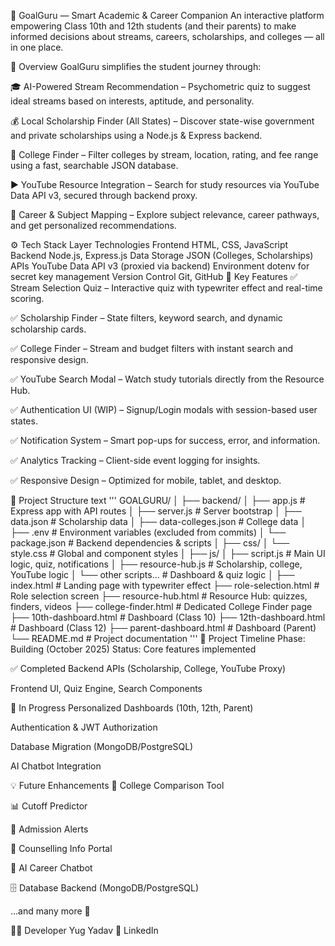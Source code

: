 🎯 GoalGuru — Smart Academic & Career Companion
An interactive platform empowering Class 10th and 12th students (and their parents) to make informed decisions about streams, careers, scholarships, and colleges — all in one place.

🧠 Overview
GoalGuru simplifies the student journey through:

🎓 AI-Powered Stream Recommendation – Psychometric quiz to suggest ideal streams based on interests, aptitude, and personality.

💰 Local Scholarship Finder (All States) – Discover state-wise government and private scholarships using a Node.js & Express backend.

🏫 College Finder – Filter colleges by stream, location, rating, and fee range using a fast, searchable JSON database.

▶️ YouTube Resource Integration – Search for study resources via YouTube Data API v3, secured through backend proxy.

🧭 Career & Subject Mapping – Explore subject relevance, career pathways, and get personalized recommendations.

⚙️ Tech Stack
Layer	Technologies
Frontend	HTML, CSS, JavaScript
Backend	Node.js, Express.js
Data Storage	JSON (Colleges, Scholarships)
APIs	YouTube Data API v3 (proxied via backend)
Environment	dotenv for secret key management
Version Control	Git, GitHub
🚀 Key Features
✅ Stream Selection Quiz – Interactive quiz with typewriter effect and real-time scoring.

✅ Scholarship Finder – State filters, keyword search, and dynamic scholarship cards.

✅ College Finder – Stream and budget filters with instant search and responsive design.

✅ YouTube Search Modal – Watch study tutorials directly from the Resource Hub.

✅ Authentication UI (WIP) – Signup/Login modals with session-based user states.

✅ Notification System – Smart pop-ups for success, error, and information.

✅ Analytics Tracking – Client-side event logging for insights.

✅ Responsive Design – Optimized for mobile, tablet, and desktop.

🧩 Project Structure
text
'''
GOALGURU/
│
├── backend/
│   ├── app.js                  # Express app with API routes
│   ├── server.js               # Server bootstrap
│   ├── data.json               # Scholarship data
│   ├── data-colleges.json      # College data
│   ├── .env                    # Environment variables (excluded from commits)
│   └── package.json            # Backend dependencies & scripts
│
├── css/
│   └── style.css               # Global and component styles
│
├── js/
│   ├── script.js               # Main UI logic, quiz, notifications
│   ├── resource-hub.js         # Scholarship, college, YouTube logic
│   └── other scripts…          # Dashboard & quiz logic
│
├── index.html                  # Landing page with typewriter effect
├── role-selection.html         # Role selection screen
├── resource-hub.html           # Resource Hub: quizzes, finders, videos
├── college-finder.html         # Dedicated College Finder page
├── 10th-dashboard.html         # Dashboard (Class 10)
├── 12th-dashboard.html         # Dashboard (Class 12)
├── parent-dashboard.html       # Dashboard (Parent)
└── README.md                   # Project documentation
'''
📅 Project Timeline
Phase: Building (October 2025)
Status: Core features implemented

✅ Completed
Backend APIs (Scholarship, College, YouTube Proxy)

Frontend UI, Quiz Engine, Search Components

🧩 In Progress
Personalized Dashboards (10th, 12th, Parent)

Authentication & JWT Authorization

Database Migration (MongoDB/PostgreSQL)

AI Chatbot Integration

💡 Future Enhancements
🧮 College Comparison Tool

📊 Cutoff Predictor

🔔 Admission Alerts

🧭 Counselling Info Portal

🤖 AI Career Chatbot

🗄️ Database Backend (MongoDB/PostgreSQL)

…and many more 🚀

👨‍💻 Developer
Yug Yadav
🔗 LinkedIn
